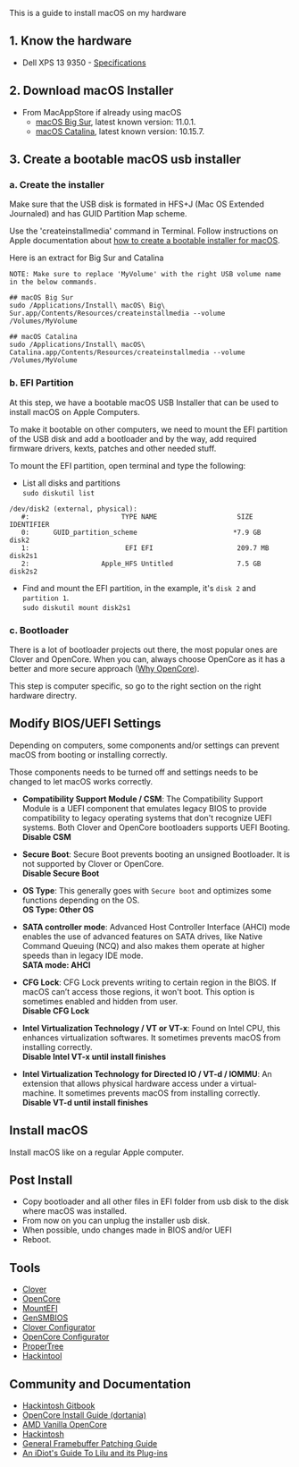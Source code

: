 This is a guide to install macOS on my hardware

## 1. Know the hardware

- Dell XPS 13 9350 - [Specifications](https://github.com/rkrim/hackintosh/tree/master/dell-xps13-9350)

## 2. Download macOS Installer

- From MacAppStore if already using macOS
  - [macOS Big Sur](https://apps.apple.com/fr/app/macos-big-sur/id1526878132), latest known version: 11.0.1.
  - [macOS Catalina](https://apps.apple.com/fr/app/macos-catalina/id1466841314), latest known version: 10.15.7.

## 3. Create a bootable macOS usb installer

### a. Create the installer

Make sure that the USB disk is formated in HFS+J (Mac OS Extended Journaled) and has GUID Partition Map scheme.

Use the 'createinstallmedia' command in Terminal.
Follow instructions on Apple documentation about [how to create a bootable installer for macOS](https://support.apple.com/en-us/HT201372).

Here is an extract for Big Sur and Catalina

```
NOTE: Make sure to replace 'MyVolume' with the right USB volume name in the below commands.

## macOS Big Sur
sudo /Applications/Install\ macOS\ Big\ Sur.app/Contents/Resources/createinstallmedia --volume /Volumes/MyVolume

## macOS Catalina
sudo /Applications/Install\ macOS\ Catalina.app/Contents/Resources/createinstallmedia --volume /Volumes/MyVolume
```

### b. EFI Partition
At this step, we have a bootable macOS USB Installer that can be used to install macOS on Apple Computers.

To make it bootable on other computers, we need to mount the EFI partition of the USB disk and add a bootloader and by the way, add required firmware drivers, kexts, patches and other needed stuff.

To mount the EFI partition, open terminal and type the following:  
- List all disks and partitions  
`sudo diskutil list`  
```
/dev/disk2 (external, physical):
   #:                       TYPE NAME                    SIZE       IDENTIFIER
   0:      GUID_partition_scheme                        *7.9 GB     disk2
   1:                        EFI EFI                     209.7 MB   disk2s1
   2:                  Apple_HFS Untitled                7.5 GB     disk2s2
```
- Find and mount the EFI partition, in the example, it's `disk 2` and `partition 1`.  
`sudo diskutil mount disk2s1`

### c. Bootloader
There is a lot of bootloader projects out there, the most popular ones are Clover and OpenCore.
When you can, always choose OpenCore as it has a better and more secure approach ([Why OpenCore](https://dortania.github.io/OpenCore-Install-Guide/why-oc.html)).

This step is computer specific, so go to the right section on the right hardware directry.

## Modify BIOS/UEFI Settings

Depending on computers, some components and/or settings can prevent macOS from booting or installing correctly.

Those components needs to be turned off and settings needs to be changed to let macOS works correctly.

- **Compatibility Support Module / CSM**:
The Compatibility Support Module is a UEFI component that emulates legacy BIOS to provide compatibility to legacy operating systems that don't recognize UEFI systems.
Both Clover and OpenCore bootloaders supports UEFI Booting.  
**Disable CSM**

- **Secure Boot**:
Secure Boot prevents booting an unsigned Bootloader. It is not supported by Clover or OpenCore.  
**Disable Secure Boot**

- **OS Type**:
This generally goes with `Secure boot` and optimizes some functions depending on the OS.  
**OS Type: Other OS**

- **SATA controller mode**:
Advanced Host Controller Interface (AHCI) mode enables the use of advanced features on SATA drives, like Native Command Queuing (NCQ) and also makes them operate at higher speeds than in legacy IDE mode.  
**SATA mode: AHCI**

- **CFG Lock**:
CFG Lock prevents writing to certain region in the BIOS. If macOS can’t access those regions, it won't boot.
This option is sometimes enabled and hidden from user.  
**Disable CFG Lock**

- **Intel Virtualization Technology / VT or VT-x**:
Found on Intel CPU, this enhances virtualization softwares. It sometimes prevents macOS from installing correctly.  
**Disable Intel VT-x until install finishes**

- **Intel Virtualization Technology for Directed IO / VT-d / IOMMU**:
An extension that allows physical hardware access under a virtual-machine. It sometimes prevents macOS from installing correctly.  
**Disable VT-d until install finishes**

## Install macOS

Install macOS like on a regular Apple computer.

## Post Install

- Copy bootloader and all other files in EFI folder from usb disk to the disk where macOS was installed.
- From now on you can unplug the installer usb disk.
- When possible, undo changes made in BIOS and/or UEFI
- Reboot.

## Tools

- [Clover](https://github.com/CloverHackyColor/CloverBootloader/releases)
- [OpenCore](https://github.com/acidanthera/OpenCorePkg/releases)
- [MountEFI](https://github.com/corpnewt/MountEFI)
- [GenSMBIOS](https://github.com/corpnewt/GenSMBIOS)
- [Clover Configurator](https://mackie100projects.altervista.org/download-clover-configurator/)
- [OpenCore Configurator](https://mackie100projects.altervista.org/download-opencore-configurator/)
- [ProperTree](https://github.com/corpnewt/ProperTree)
- [Hackintool](https://github.com/headkaze/Hackintool/releases)

## Community and Documentation

- [Hackintosh Gitbook](https://hackintosh.gitbook.io/)
- [OpenCore Install Guide (dortania)](https://dortania.github.io/OpenCore-Install-Guide/)
- [AMD Vanilla OpenCore](https://github.com/AMD-OSX/AMD_Vanilla)
- [Hackintosh](https://hackintosh.com/)
- [General Framebuffer Patching Guide](https://www.tonymacx86.com/threads/guide-general-framebuffer-patching-guide-hdmi-black-screen-problem.269149/)
- [An iDiot's Guide To Lilu and its Plug-ins](https://www.tonymacx86.com/threads/an-idiots-guide-to-lilu-and-its-plug-ins.260063/)
